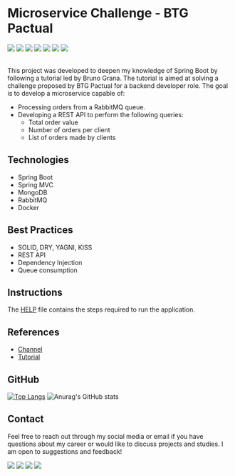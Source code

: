 # Microservice Challenge - BTG Pactual

<div>
    <img src="https://img.shields.io/badge/Java-ED8B00?style=for-the-badge&logo=openjdk&logoColor=white">
    <img src="https://img.shields.io/badge/Spring-6DB33F?style=for-the-badge&logo=spring&logoColor=white">
    <img src="https://img.shields.io/badge/MongoDB-%234ea94b.svg?style=for-the-badge&logo=mongodb&logoColor=white">
    <img src="https://img.shields.io/badge/Rabbitmq-FF6600?style=for-the-badge&logo=rabbitmq&logoColor=white">
    <img src="https://img.shields.io/badge/docker-%230db7ed.svg?style=for-the-badge&logo=docker&logoColor=white">
    <img src="https://img.shields.io/badge/IntelliJ_IDEA-000000.svg?style=for-the-badge&logo=intellij-idea&logoColor=white">
    <img src="https://img.shields.io/badge/SonarLint-CB2029?style=for-the-badge&logo=sonarlint&logoColor=white">
</div>
<br>

This project was developed to deepen my knowledge of Spring Boot by following a tutorial led by Bruno Grana. The tutorial is aimed at solving a challenge proposed by BTG Pactual for a backend developer role. The goal is to develop a microservice capable of:

- Processing orders from a RabbitMQ queue.
- Developing a REST API to perform the following queries:
  - Total order value
  - Number of orders per client
  - List of orders made by clients

## Technologies

- Spring Boot
- Spring MVC
- MongoDB
- RabbitMQ
- Docker

## Best Practices

- SOLID, DRY, YAGNI, KISS
- REST API
- Dependency Injection
- Queue consumption

## Instructions

The [HELP](https://github.com/sergiotavuencas/desafio-btg-pactual-orderms/blob/main/HELP.md) file contains the steps required to run the application.

## References
- [Channel](https://www.youtube.com/@buildrun-tech)
- [Tutorial](https://www.youtube.com/watch?v=e_WgAB0Th_I&t=1376s)

## GitHub
[![Top Langs](https://github-readme-stats-git-masterrstaa-rickstaa.vercel.app/api/top-langs/?username=sergiotavuencas)](https://github.com/anuraghazra/github-readme-stats)
![Anurag's GitHub stats](https://github-readme-stats.vercel.app/api?username=sergiotavuencas\&hide=issues\&show_icons=true)

## Contact
Feel free to reach out through my social media or email if you have questions about my career or would like to discuss projects and studies. I am open to suggestions and feedback!

<div>
  <a href="http://www.linkedin.com/in/sergiotavuencas" target="_blank"><img src="https://img.shields.io/badge/LinkedIn-0077B5?style=for-the-badge&logo=linkedin&logoColor=white" target="_blank"></a>
  <a href="https://github.com/sergiotavuencas/" target="_blank"><img src="https://img.shields.io/badge/GitHub-100000?style=for-the-badge&logo=github&logoColor=white" target="_blank"></a>
  <a href="mailto:sergio_tavuencas@outlook.com"><img src="https://img.shields.io/badge/Microsoft_Outlook-0078D4?style=for-the-badge&logo=microsoft-outlook&logoColor=white" target="_blank"></a>
  <a href="mailto:sergiovicentetavuencas@gmail.com"><img src="https://img.shields.io/badge/-Gmail-%23333?style=for-the-badge&logo=gmail&logoColor=white" target="_blank"></a>
</div>
